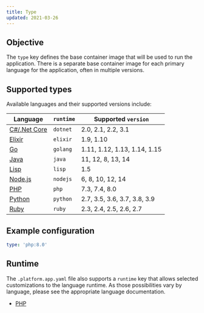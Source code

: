 ```yaml
---
title: Type
updated: 2021-03-26
---
```


## Objective  

The `type` key defines the base container image that will be used to run the application.  There is a separate base container image for each primary language for the application, often in multiple versions.  

## Supported types

Available languages and their supported versions include:

| **Language** | **`runtime`** | **Supported `version`** |
|----------------------------------|---------------|-------------------------|
| [C#/.Net Core](/pages/web_cloud/web_paas_powered_by_platform_sh/languages/c_net_core/languages-dotnet) | `dotnet` | 2.0, 2.1, 2.2, 3.1 |
| [Elixir](/pages/web_cloud/web_paas_powered_by_platform_sh/languages/elixir/languages-elixir) | `elixir` | 1.9, 1.10 |
| [Go](/pages/web_cloud/web_paas_powered_by_platform_sh/languages/go/languages-go) | `golang` | 1.11, 1.12, 1.13, 1.14, 1.15 |
| [Java](/pages/web_cloud/web_paas_powered_by_platform_sh/languages/java/languages-java) | `java` | 11, 12, 8, 13, 14 |
| [Lisp](/pages/web_cloud/web_paas_powered_by_platform_sh/languages/lisp/languages-lisp) | `lisp` | 1.5 |
| [Node.js](/pages/web_cloud/web_paas_powered_by_platform_sh/languages/node_js/languages-nodejs) | `nodejs` | 6, 8, 10, 12, 14 |
| [PHP](/pages/web_cloud/web_paas_powered_by_platform_sh/languages/php/languages-php) | `php` | 7.3, 7.4, 8.0 |
| [Python](/pages/web_cloud/web_paas_powered_by_platform_sh/languages/python/languages-python) | `python` | 2.7, 3.5, 3.6, 3.7, 3.8, 3.9 |
| [Ruby](/pages/web_cloud/web_paas_powered_by_platform_sh/languages/ruby/languages-ruby) | `ruby` | 2.3, 2.4, 2.5, 2.6, 2.7 |

## Example configuration

```yaml   
type: 'php:8.0'
```  

## Runtime

The `.platform.app.yaml` file also supports a `runtime` key that allows selected customizations to the language runtime. As those possibilities vary by language, please see the appropriate language documentation.

* [PHP](/pages/web/web-paas/languages-php#runtime-configuration)
